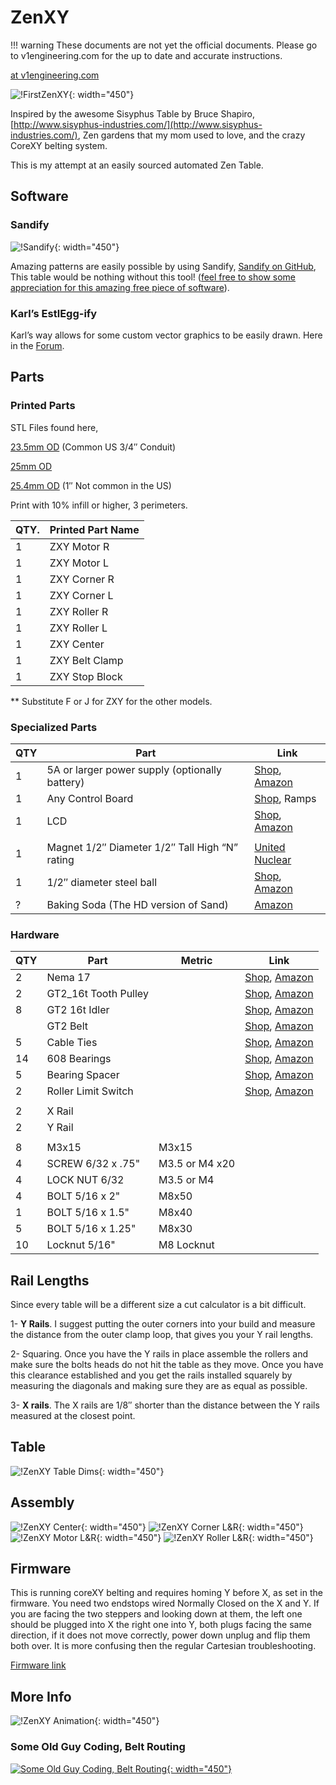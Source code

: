 # ZenXY

!!! warning
    These documents are not yet the official documents. Please go to v1engineering.com for the up to date and accurate
    instructions.

[at v1engineering.com](https://www.v1engineering.com/zenxy/)

![!FirstZenXY](https://www.v1engineering.com/wp-content/uploads/2017/07/IMG_20170717_103443.jpg){: width="450"}

Inspired by the awesome Sisyphus Table by Bruce Shapiro, [http://www.sisyphus-industries.com/](http://www.sisyphus-industries.com/), Zen gardens that my mom used to love, and the crazy CoreXY belting system.

This is my attempt at an easily sourced automated Zen Table.

## Software

### Sandify
![!Sandify](https://www.v1engineering.com/wp-content/uploads/2019/01/screenshot-2019-01-02-1546472560.png){: width="450"}

Amazing patterns are easily possible by using Sandify, [Sandify on GitHub](https://github.com/jeffeb3/sandify),
This table would be nothing without this tool! ([feel free to show some appreciation for this amazing free piece of
software](https://liberapay.com/jeffeb3/)).

### Karl’s EstlEgg-ify
Karl’s way allows for some custom vector graphics to be easily drawn. Here in the [Forum](https://www.v1engineering.com/forum/topic/artistic-designs-with-inkscape-eggbot-tools-and-estlcam/).


## Parts

### Printed Parts

STL Files found here,

[23.5mm OD](https://www.thingiverse.com/thing:2477901) (Common US 3/4″ Conduit) 

[25mm OD](https://www.thingiverse.com/thing:2867147)

[25.4mm OD](https://www.thingiverse.com/thing:2867134) (1″ Not common in the US) 

Print with 10% infill or higher, 3 perimeters.

| QTY.              | Printed Part Name |
|-------------------|-------------------|
| 1                 | ZXY Motor R       |
| 1                 | ZXY Motor L       |
| 1                 | ZXY Corner R      |
| 1                 | ZXY Corner L      |
| 1                 | ZXY Roller R      |
| 1                 | ZXY Roller L      |
| 1                 | ZXY Center        |
| 1                 | ZXY Belt Clamp    |
| 1                 | ZXY Stop Block    |

** Substitute F or J for ZXY for the other models.

### Specialized Parts
| QTY | Part                                            | Link                 |
|-----|-------------------------------------------------|----------------------|
| 1   |  5A or larger power supply (optionally battery) | [Shop](https://shop.v1engineering.com/products/12v-6a-power-supply), [Amazon](https://amzn.to/2vs4d4I)         |
| 1   | Any Control Board                               | [Shop](https://shop.v1engineering.com/products/mini-rambo-1-3), Ramps        |
| 1   | LCD                                             | [Shop](https://shop.v1engineering.com/products/full-graphic-smart-controller-big), [Amazon](https://amzn.to/2vnHWGT)         |
|     |                                                 |                      |
| 1   | Magnet 1/2″ Diameter 1/2″ Tall High “N” rating  | [United Nuclear](https://unitednuclear.com/index.php?main_page=product_info&cPath=70_71&products_id=982) |
| 1   | 1/2″ diameter steel ball                        | [Shop](https://shop.v1engineering.com/products/1-2d-steel-ball), [Amazon](https://amzn.to/2hPecOB)         |
| ?   | Baking Soda (The HD version of Sand)            | [Amazon](https://amzn.to/2vWrmiO)               |

### Hardware
| QTY |         Part         |     Metric     |      Link     |
|-----|----------------------|----------------|---------------|
| 2   | Nema 17              |                |  [Shop](https://shop.v1engineering.com/products/nema-17-76oz-in-steppers), [Amazon](https://amzn.to/2vnPQQA) |
| 2   | GT2_16t Tooth Pulley |                |  [Shop](https://shop.v1engineering.com/products/pulley-16-tooth-gt2), [Amazon](https://amzn.to/2vrC4e7) |
| 8   | GT2 16t Idler        |                |  [Shop](https://shop.v1engineering.com/products/16t-idler), [Amazon](https://amzn.to/2wyMlFv) |
|     | GT2 Belt             |                |  [Shop](https://shop.v1engineering.com/products/gt2-belt), [Amazon](https://amzn.to/2wNzsHf) |
| 5   | Cable Ties           |                |  [Shop](https://shop.v1engineering.com/products/25x-5-cable-ties), [Amazon](https://amzn.to/2vs8w06) |
| 14  | 608 Bearings         |                |  [Shop](https://shop.v1engineering.com/products/bearings-608-2rs), [Amazon](https://amzn.to/2vs0DrH) |
| 5   | Bearing Spacer       |                |  [Shop](https://shop.v1engineering.com/products/axle-spacers), [Amazon](https://amzn.to/2vs0owN) |
| 2   | Roller Limit Switch  |                |  [Shop](https://shop.v1engineering.com/products/roller-limit-switch), [Amazon](https://amzn.to/2vrQ2Ni) |
|     |                      |                |               |
| 2   | X Rail               |                |               |
| 2   | Y Rail               |                |               |
|     |                      |                |               |
| 8   | M3x15                | M3x15          |               |
| 4   | SCREW 6/32 x .75"    | M3.5 or M4 x20 |               |
| 4   | LOCK NUT 6/32        | M3.5 or M4     |               |
| 4   | BOLT 5/16 x 2"       | M8x50          |               |
| 1   | BOLT 5/16 x 1.5"     | M8x40          |               |
| 5   | BOLT 5/16 x 1.25"    | M8x30          |               |
| 10  | Locknut 5/16"        | M8 Locknut     |               |


## Rail Lengths

Since every table will be a different size a cut calculator is a bit difficult.

1- **Y Rails**. I suggest putting the outer corners into your build and measure the distance from the outer clamp loop, that gives you your Y rail lengths.

2- Squaring. Once you have the Y rails in place assemble the rollers and make sure the bolts heads do not hit the table as they move. Once you have this clearance established and you get the rails installed squarely by measuring the diagonals and making sure they are as equal as possible.

3- **X rails**. The X rails are 1/8″ shorter than the distance between the Y rails measured at the closest point.


## Table
![!ZenXY Table Dims](https://www.v1engineering.com/wp-content/uploads/2017/08/dims-corner-1.png){: width="450"}

## Assembly
![!ZenXY Center](https://www.v1engineering.com/wp-content/uploads/2017/08/Center-zxy.png){: width="450"}
![!ZenXY Corner L&R](https://www.v1engineering.com/wp-content/uploads/2017/08/Corners-ZXY.png){: width="450"}
![!ZenXY Motor L&R](https://www.v1engineering.com/wp-content/uploads/2017/08/Motor.png){: width="450"}
![!ZenXY Roller L&R](https://www.v1engineering.com/wp-content/uploads/2017/08/XYZ-ROller.png){: width="450"}

## Firmware

This is running coreXY belting and requires homing Y before X, as set in the firmware. You need two endstops wired Normally Closed on the X and Y. If you are facing the two steppers and looking down at them, the left one should be plugged into X the right one into Y, both plugs facing the same direction, if it does not move correctly, power down unplug and flip them both over. It is more confusing then the regular Cartesian troubleshooting.

[Firmware link](https://github.com/Allted/Marlin/tree/CHOOSE_VERSION)

## More Info

![!ZenXY Animation](https://www.v1engineering.com/wp-content/uploads/2017/10/ZenXY_712SpiralAnimate.gif){: width="450"}

### Some Old Guy Coding, Belt Routing

[![Some Old Guy Coding, Belt Routing](https://www.v1engineering.com/wp-content/uploads/2018/04/SOGC-routing-1080x665.jpg){: width="450"}](https://youtu.be/L_GTP3r846g)

